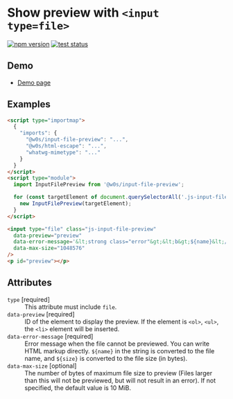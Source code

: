 # Show preview with `<input type=file>`

[![npm version](https://badge.fury.io/js/%40w0s%2Finput-file-preview.svg)](https://www.npmjs.com/package/@w0s/input-file-preview)
[![test status](https://github.com/SaekiTominaga/frontend/actions/workflows/input-file-preview-test.yml/badge.svg)](https://github.com/SaekiTominaga/frontend/actions/workflows/input-file-preview-test.yml)

## Demo

- [Demo page](https://saekitominaga.github.io/frontend/packages/input-file-preview/demo/)

## Examples

```HTML
<script type="importmap">
  {
    "imports": {
      "@w0s/input-file-preview": "...",
      "@w0s/html-escape": "...",
      "whatwg-mimetype": "..."
    }
  }
</script>
<script type="module">
  import InputFilePreview from '@w0s/input-file-preview';

  for (const targetElement of document.querySelectorAll('.js-input-file-preview')) {
    new InputFilePreview(targetElement);
  }
</script>

<input type="file" class="js-input-file-preview"
  data-preview="preview"
  data-error-message='&lt;strong class="error"&gt;&lt;b&gt;${name}&lt;/b&gt; (${size} byte) cannot be previewed.&lt;/strong&gt;'
  data-max-size="1048576"
/>
<p id="preview"></p>
```

## Attributes

<dl>
<dt><code>type</code> [required]</dt>
<dd>This attribute must include <code>file</code>.</dd>
<dt><code>data-preview</code> [required]</dt>
<dd>ID of the element to display the preview. If the element is <code>&lt;ol&gt;</code>, <code>&lt;ul&gt;</code>, the <code>&lt;li&gt;</code> element will be inserted.</dd>
<dt><code>data-error-message</code> [required]</dt>
<dd>Error message when the file cannot be previewed. You can write HTML markup directly. <code>${name}</code> in the string is converted to the file name, and <code>${size}</code> is converted to the file size (in bytes).</dd>
<dt><code>data-max-size</code> [optional]</dt>
<dd>The number of bytes of maximum file size to preview (Files larger than this will not be previewed, but will not result in an error). If not specified, the default value is 10 MiB.</dd>
</dl>
